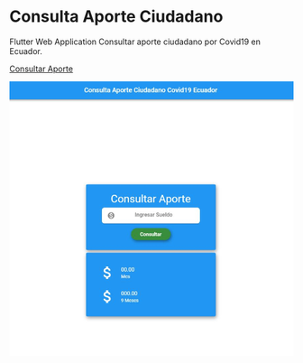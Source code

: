 # Consulta Aporte Ciudadano

Flutter Web Application
Consultar aporte ciudadano por Covid19 en Ecuador.

[Consultar Aporte](https://lopdam.github.io/Consulta_Aporte_Ciudadano_Covid19_Ec/)

![App Web](./assets/images/consulta.JPG)
